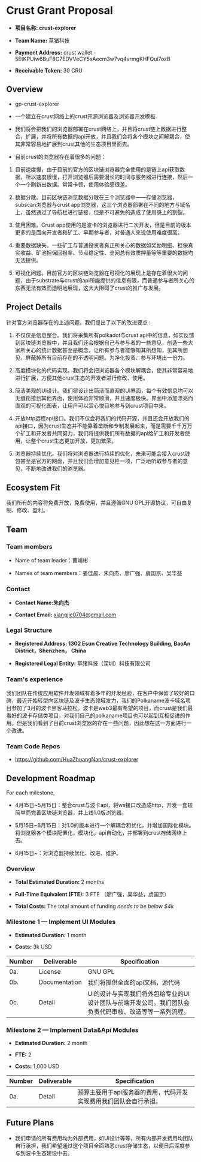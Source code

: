 # Crust Grant Proposal

- **项目名称: crust-explorer**

- **Team Name:** 草猪科技

- **Payment Address:** crust wallet -
    5EtKPUiw6BuF8C7EDVVeCY5sAecm3w7vq4vrmgKHFQui7ozB

- **Receivable Token:** 30 CRU

## Overview

- gp-crust-explorer

- 一个建立在crust网络上的crust开源浏览器及浏览器开发模板.

- 我们将会把我们的浏览器部署在crust网络上，并且将crust链上数据进行整合，扩展，并将所有数据的api开放，并且我们会将各个模块之间解耦合，使其非常容易地扩展到crust其他的生态项目里面去。

- 目前crust的浏览器存在着很多的问题：

1. 目前速度慢，由于目前的官方的区块链浏览器完全使用的是链上api获取数据，所以速度很慢，打开浏览器后需要漫长的时间与服务器进行连接，然后一个一个刷新出数据。常常卡顿，使用体验感很差。

2. 数据分散。目前区块链浏览数据分散在三个浏览器中——存储浏览器，subscan浏览器与crust
    app浏览器，这三个浏览器部署在不同的地方与域名上，虽然通过了导航栏进行链接，但是不可避免的造成了使用感上的割裂。

3. 使用困难。Crust
    app使用的是波卡的浏览器进行二次开发，但是目前的版本更多的是面向开发者和矿工、早期参与者，对普通人来说使用难度很高。

4. 重要数据缺失。一些矿工与普通投资者真正所关心的数据如奖励明细、担保真实收益、矿池担保回报率、节点稳定性、全网总有效质押量等等重要的数据均无法提供。

5. 可视化问题。目前官方的区块链浏览器在可视化的展现上是存在着很大的问题，由于substrate与crust的api所能提供的信息有限，而普通参与者所关心的东西无法有效而透明地展现，这大大阻碍了crust的推广与发展。

## Project Details

针对官方浏览器存在的上述问题，我们提出了以下的改进要点 :

1. 不仅仅是信息整合。我们将采集所有polkadot与crust
    api中的信息，如实反馈到区块链浏览器中，并且我们还会根据自己与参与者的一些意见，创造一些大家所关心的统计数据甚至是概念，让所有参与者能够知其所想知，见其所想见，屏蔽掉所有目前存在的不透明问题。为净化投资、参与环境出一份力。

2. 高度模块化的代码实现。我们将会把浏览器各个模块解耦合，使其非常容易地进行扩展，方便其他crust生态的开发者进行修改、使用。

3. 简洁美观的UI设计。我们将设计出简洁而直观的UI界面，每个有效信息均可以无缝衔接到其他界面，使用体验非常顺滑，并且速度极快。界面中添加漂亮而直观的可视化图表，让用户可以赏心悦目地参与到crust项目中来。

4. 开放http远程api接口。我们不仅会将我们的代码开源，并且还会开放我们的api接口，因为crust生态并不能靠着垄断和专制发展起来，而是需要千千万万个矿工和开发者共同努力，我们将提供我们所有数据的api给矿工和开发者使用，让整个crust生态更加开放，更加繁荣。

5. 浏览器持续优化。我们将对浏览器进行持续的优化，未来可能会接入crust钱包甚至是官方的网盘，并且我们会增加意见栏一项，广泛地听取参与者的意见，不断地改进我们的浏览器。

## Ecosystem Fit

我们所有的内容将免费开放，免费使用，并且遵循GNU
GPL开源协议，可自由复制、修改、盈利。

## Team

### Team members

- Name of team leader：曹靖彬

- Names of team members：姜佳晨、朱向杰、廖广强、虞国京、吴华益

### Contact

- **Contact Name:朱向杰**

- **Contact Email:** xiangjie0704@gmail.com

### Legal Structure

- **Registered Address: 1302 Esun Creative Technology Building, BaoAn
    District，Shenzhen， China**

- **Registered Legal Entity:** 草猪科技（深圳）科技有限公司

### Team's experience

我们团队在传统应用软件开发领域有着多年的开发经验，在客户中保留了较好的口碑，最近开始转型向区块链及波卡生态领域发力，我们的Polkaname波卡域名项目参加了3月的波卡黑客马拉松。波卡是web3最有希望的项目，而crust是我们最看好的波卡存储类项目，对我们自己的polkaname项目也可以起到互相促进的作用。但是我们看到了目前crust浏览器的存在一些问题，因此想在这一方面进行一个改进。

### Team Code Repos

- <https://github.com/HuaZhuangNan/crust-explorer>

## Development Roadmap

For each milestone,

- 4月15日\~5月15日：整合crust与波卡api，将ws接口改造成http，开发一套较简单而完善区块链浏览器，并上线1.0版浏览器。

- 5月15日\~6月15日：对1.0的版本进行一个解耦合和优化，并增加国际化模块。将浏览器各个模块配置化，模块化，api自动化，并部署到crust存储网络上去。

- 6月15日\~：对浏览器持续优化、改进、维护。

### Overview

- **Total Estimated Duration:** 2 months

- **Full-Time Equivalent (FTE):** 3 FTE （廖广强，吴华益，虞国京）

- **Total Costs:** The total amount of funding *needs to be below \$4k*

### Milestone 1 — Implement UI Modules

- **Estimated Duration:** 1 month

- **Costs:** 3k USD

| **Number** | **Deliverable** | **Specification**                                                                                      |
|------------|-----------------|--------------------------------------------------------------------------------------------------------|
| 0a.        | License         | GNU GPL                                                                                                |
| 0b.        | Documentation   | 我们将提供全面的api文档，源代码                                                                        |
| 0c.        | Detail          | UI的设计与实现我们将外包给专业的UI设计团队与前端开发公司。我们团队会负责代码审核、改造等等一系列流程。 |

### Milestone 2 — Implement Data&Api Modules

- **Estimated Duration:** 2 month

- **FTE:** 2

- **Costs:** 1,000 USD

| **Number** | **Deliverable** | **Specification**                                                 |
|------------|-----------------|-------------------------------------------------------------------|
| 0a.        | Detail          | 预算主要用于api服务器的费用，代码开发实现费用我们团队会自行承担。 |

## Future Plans

- 我们申请的所有费用均为外部费用，如UI设计等等，所有内部开发费用均团队自行承担，我们希望通过这个项目全面熟悉crust存储生态，以便日后深度参与到波卡生态建设中去。
